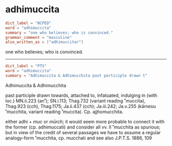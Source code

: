 # adhimuccita

``` toml
dict_label = "NCPED"
word = "adhimuccita"
summary = "one who believes; who is convinced."
grammar_comment = "masculine"
also_written_as = ["adhimuccitar"]
```

one who believes; who is convinced.

--------------------

``` toml
dict_label = "PTS"
word = "adhimuccita"
summary = "Adhimuccita & Adhimucchita past participle drawn t"
```

Adhimuccita & Adhimucchita

past participle drawn towards, attached to, infatuated, indulging in (with loc.) MN.ii.223 (an˚); SN.i.113; Thag.732 (variant reading ˚muccita), Thag.923 (cch), Thag.1175; Ja.ii.437 (cch); Ja.iii.242; Ja.v.255 (kāmesu ˚mucchita, variant reading ˚muccita). Cp. ajjhomucchita.

either adhi \+ *muc* or *mūrch*; it would seem more probable to connect it with the former (cp. adhimuccati) and consider all vv. ll ˚mucchita as spurious; but in view of the credit of several passages we have to assume a regular analogy\-form ˚mucchita, cp. mucchati and see also J.P.T.S. 1886, 109

